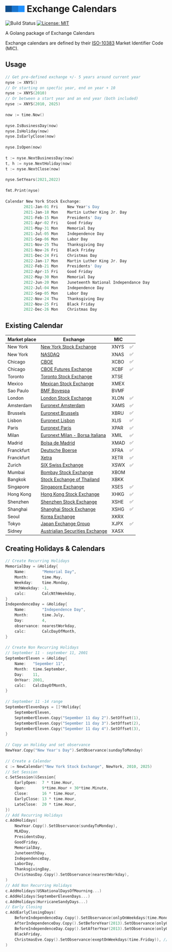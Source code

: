 # ![SCM logo](logo.png) Exchange Calendars

![Build Status](https://github.com/scmhub/calendar/workflows/Build%20and%20Test/badge.svg)
[![License: MIT](https://img.shields.io/badge/License-MIT-yellow.svg)](https://opensource.org/licenses/MIT)

A Golang package of Exchange Calendars

Exchange calendars are defined by their [ISO-10383](https://www.iso20022.org/10383/iso-10383-market-identifier-codes) Market Identifier Code (MIC).


## Usage

```go
// Get pre-defined exchange +/- 5 years around current year
nyse := XNYS()
// Or starting on specfic year, end on year + 10
nyse := XNYS(2010)
// Or between a start year and an end year (both included)
nyse := XNYS(2010, 2025)

now := time.Now()

nyse.IsBusinessDay(now)
nyse.IsHoliday(now)
nyse.IsEarlyClose(now)

nyse.IsOpen(now)

t := nyse.NextBusinessDay(now)
t, h := nyse.NextHoliday(now)
t := nyse.NextClose(now)

nyse.SetYears(2021,2022)

fmt.Print(nyse)

Calendar New York Stock Exchange:
        2021-Jan-01 Fri    New Year's Day
        2021-Jan-18 Mon    Martin Luther King Jr. Day
        2021-Feb-15 Mon    Presidents' Day
        2021-Apr-02 Fri    Good Friday
        2021-May-31 Mon    Memorial Day
        2021-Jul-05 Mon    Independence Day
        2021-Sep-06 Mon    Labor Day
        2021-Nov-25 Thu    Thanksgiving Day
        2021-Nov-26 Fri    Black Friday
        2021-Dec-24 Fri    Christmas Day
        2022-Jan-17 Mon    Martin Luther King Jr. Day
        2022-Feb-21 Mon    Presidents' Day
        2022-Apr-15 Fri    Good Friday
        2022-May-30 Mon    Memorial Day
        2022-Jun-20 Mon    Juneteenth National Independance Day
        2022-Jul-04 Mon    Independence Day
        2022-Sep-05 Mon    Labor Day
        2022-Nov-24 Thu    Thanksgiving Day
        2022-Nov-25 Fri    Black Friday
        2022-Dec-26 Mon    Christmas Day

```

## Existing Calendar

| Market place   | Exchange                                                                                 | MIC  |    |
| -------------- | ---------------------------------------------------------------------------------------- | -----|--- |
| New York       | [New York Stock Exchange](https://www.nyse.com/index)                                    | XNYS | ✅ |
| New York       | [NASDAQ](https://www.nasdaq.com/)                                                        | XNAS | ✅ |
| Chicago        | [CBOE](http://markets.cboe.com)                                                          | XCBO | ✅ |
| Chicago        | [CBOE Futures Exchange](http://www.cfe.cboe.com)                                         | XCBF | ✅ |
| Toronto        | [Toronto Stock Exchange](https://www.tsx.com/)                                           | XTSE |    |
| Mexico         | [Mexican Stock Exchange](https://www.bmv.com.mx)                                         | XMEX |    |
| Sao Paulo      | [BMF Bovespa](http://www.b3.com.br/en_us/)                                               | BVMF |    |
| London         | [London Stock Exchange](https://www.londonstockexchange.com)                             | XLON | ✅ |
| Amsterdam      | [Euronext Amsterdam](http://www.euronext.com)                                            | XAMS | ✅ |
| Brussels       | [Euronext Brussels](http://www.euronext.com)                                             | XBRU | ✅ |
| Lisbon         | [Euronext Lisbon](http://www.euronext.com)                                               | XLIS | ✅ |
| Paris          | [Euronext Paris](http://www.euronext.com)                                                | XPAR | ✅ |
| Milan          | [Euronext Milan - Borsa Italiana](http://www.borsaitaliana.it)                           | XMIL | ✅ |
| Madrid         | [Bolsa de Madrid](http://www.bolsamadrid.es)                                             | XMAD | ✅ |
| Franckfurt     | [Deutsche Boerse](http://www.deutsche-boerse.com)                                        | XFRA | ✅ |
| Franckfurt     | [Xetra](http://www.deutsche-boerse.com)                                                  | XETR | ✅ |
| Zurich         | [SIX Swiss Exchange](http://www.six-group.com/en/site/exchanges.html)                    | XSWX | ✅ |
| Mumbai         | [Bombay Stock Exchange](https://www.bseindia.com)                                        | XBOM |    |
| Bangkok        | [Stock Exchange of Thailand](http://www.set.or.th/set/mainpage.do)                       | XBKK |    |
| Singapore      | [Singapore Exchange](https://www.sgx.com)                                                | XSES | ✅ |
| Hong Kong      | [Hong Kong Stock Exchange](https://www.hkex.com.hk/index.html)                           | XHKG | ✅ |
| Shenzhen       | [Shenzhen Stock Exchange](http://www.szse.cn/English/index.html)                         | XSHE | ✅ |
| Shanghai       | [Shanghai Stock Exchange](http://www.sse.com.cn/sseportal/en/home/home.html)             | XSHG | ✅ |
| Seoul          | [Korea Exchange](http://eng.krx.co.kr)                                                   | XKRX |    |
| Tokyo          | [Japan Exchange Group](https://www.jpx.co.jp/english/)                                   | XJPX | ✅ |
| Sidney         | [Austrialian Securities Exchange](https://www.asx.com.au/)                               | XASX |    |


<!---
| Chile          | [Santiago Stock Exchange](http://inter.bolsadesantiago.com/sitios/en/Paginas/home.aspx)  | XSGO |
| Colombia       | [Colombia Securities Exchange](https://www.bvc.com.co/nueva/index_en.html)               | XBOG |
| Peru           | [Lima Stock Exchange](https://www.bvl.com.pe)                                            | XLIM |
| Iceland        | [Iceland Stock Exchange](http://www.nasdaqomxnordic.com/)                                | XICE |
| Ireland        | [Irish Stock Exchange](http://www.ise.ie/)                                               | XDUB |
| Denmark        | [Copenhagen Stock Exchange](http://www.nasdaqomxnordic.com/)                             | XCSE |
| Finland        | [Helsinki Stock Exchange](http://www.nasdaqomxnordic.com/)                               | XHEL |
| Sweden         | [Stockholm Stock Exchange](http://www.nasdaqomxnordic.com/)                              | XSTO |
| Norway         | [Oslo Stock Exchange](https://www.oslobors.no/ob_eng/)                                   | XOSL |
| Austria        | [Wiener Borse](https://www.wienerborse.at/en/)                                           | XWBO |
| Czech Republic | [Prague Stock Exchange](https://www.pse.cz/en/)                                          | XPRA |
| Hungary        | [Budapest Stock Exchange](https://bse.hu/)                                               | XBUD |
| Poland         | [Poland Stock Exchange](http://www.gpw.pl)                                               | XWAR |
| Greece         | [Athens Stock Exchange](http://www.helex.gr/)                                            | ASEX |
| Turkey         | [Istanbul Stock Exchange](https://www.borsaistanbul.com/en/)                             | XIST |
| Russia         | [Moscow Exchange](https://www.moex.com/en/)                                              | XMOS |
| South Africa   | [Johannesburg Stock Exchange](https://www.jse.co.za/z)                                   | XJSE |
| Malaysia       | [Malaysia Stock Exchange](http://www.bursamalaysia.com/market/)                          | XKLS |
| Philippines    | [Philippine Stock Exchange](https://www.pse.com.ph/stockMarket/home.html)                | XPHS |
| New Zealand    | [New Zealand Exchange](https://www.nzx.com/)                                             | XNZE |
--->

## Creating Holidays & Calendars

```go
// Create Recurring Holidays
MemorialDay = &Holiday{
    Name:       "Memorial Day",
    Month:      time.May,
    Weekday:    time.Monday,
    NthWeekday: -1,
    calc:       CalcNthWeekday,
}
IndependenceDay = &Holiday{
    Name:       "Independence Day",
    Month:      time.July,
    Day:        4,
    observance: nearestWorkday,
    calc:       CalcDayOfMonth,
}

// Create Non Recurring Holidays
// September 11 - september 11, 2001
SeptemberEleven = &Holiday{
    Name:   "Sepember 11",
    Month:  time.September,
    Day:    11,
    OnYear: 2001,
    calc:   CalcDayOfMonth,
}

// September 11 -14 range
SeptemberElevenDays = []*Holiday{
    SeptemberEleven,
    SeptemberEleven.Copy("Sepember 11 day 2").SetOffset(1),
    SeptemberEleven.Copy("Sepember 11 day 3").SetOffset(2),
    SeptemberEleven.Copy("Sepember 11 day 4").SetOffset(3),
}

// Copy an Holiday and set observance
NewYear.Copy("New Year's Day").SetObservance(sundayToMonday)

// Create a Calendar
c := NewCalendar("New York Stock Exchange", NewYork, 2010, 2025)
// Set Session
c.SetSession(&Session{
    EarlyOpen:  7 * time.Hour,
    Open:       9*time.Hour + 30*time.Minute,
    Close:      16 * time.Hour,
    EarlyClose: 13 * time.Hour,
    LateClose:  20 * time.Hour,
})
// Add Recurring Holidays
c.AddHolidays(
    NewYear.Copy().SetObservance(sundayToMonday),
    MLKDay,
    PresidentsDay,
    GoodFriday,
    MemorialDay,
    JuneteenthDay,
    IndependenceDay,
    LaborDay,
    ThanksgivingDay,
    ChristmasDay.Copy().SetObservance(nearestWorkday),
)
// Add Non Recurring Holidays
c.AddHolidays(USNationalDaysOfMourning...)
c.AddHolidays(SeptemberElevenDays...)
c.AddHolidays(HurricaneSandyDays...)
// Early Closing
c.AddEarlyClosingDays(
    BeforeIndependenceDay.Copy().SetObservance(onlyOnWeekdays(time.Monday, time.Tuesday, time.Thursday)),
    AfterIndependenceDay.Copy().SetBeforeYear(2013).SetObservance(onlyOnWeekdays(time.Friday)),
    BeforeIndependenceDay.Copy().SetAfterYear(2013).SetObservance(onlyOnWeekdays(time.Wednesday)),
    BlackFriday,
    ChristmasEve.Copy().SetObservance(exeptOnWeekdays(time.Friday)), // Overlap Christmas day observance if friday
)

```
